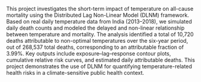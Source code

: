 This project investigates the short-term impact of temperature on all-cause mortality using the Distributed Lag Non-Linear Model (DLNM) framework. Based on real daily temperature data from India (2013–2018), we simulated daily death counts and modeled the delayed and non-linear relationship between temperature and mortality. The analysis identified a total of 10,720 deaths attributable to non-optimal temperatures over the six-year period, out of 268,537 total deaths, corresponding to an attributable fraction of 3.99%. Key outputs include exposure–lag–response contour plots, cumulative relative risk curves, and estimated daily attributable deaths. This project demonstrates the use of DLNM for quantifying temperature-related health risks in a climate-sensitive public health context.

